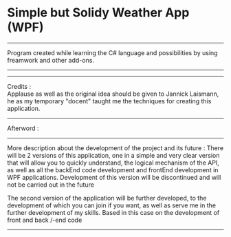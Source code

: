 # Simple but Solidy Weather App (WPF)

*********************************************************************************************************
 Program created while learning the C# language and possibilities by using freamwork and other add-ons.
*********************************************************************************************************

 *****************************************************************************************************
  Credits :                                                                                             
  Applause as well as the original idea should be given to Jannick Laismann,                            
  he as my temporary "docent" taught me the techniques for creating this application.                   
 ***************************************************************************************************** 

Afterword :
 ***************************************************************************************************** 

More description about the development of the project and its future :
There will be 2 versions of this application, one in a simple and very clear version that will allow 
you to quickly understand, the logical mechanism of the API, as well as all the backEnd code 
development and frontEnd development in WPF applications.
Development of this version will be discontinued and will not be carried out in the future

The second version of the application will be further developed, to the development of which 
you can join if you want, as well as serve me in the further development of my skills. 
Based in this case on the development of front and back /-end code

 ***************************************************************************************************** 
